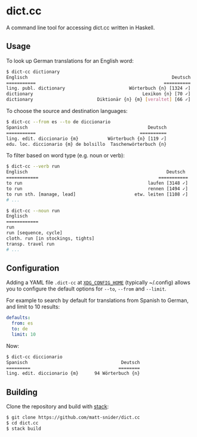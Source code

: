 # dict.cc
A command line tool for accessing dict.cc written in Haskell.

## Usage
To look up German translations for an English word:
```bash
$ dict-cc dictionary
Englisch                                                      Deutsch
===========                                                ==========
ling. publ. dictionary                        Wörterbuch {n} [1324 ✓]
dictionary                                         Lexikon {n} [70 ✓]
dictionary                        Diktionär {n} {m} [veraltet] [66 ✓]
```

To choose the source and destination languages:
```bash
$ dict-cc --from es --to de diccionario
Spanisch                                             Deutsch
===========                                       ==========
ling. edit. diccionario {m}           Wörterbuch {n} [119 ✓]
edu. loc. diccionario {m} de bolsillo  Taschenwörterbuch {n}
```

To filter based on word type (e.g. noun or verb):
```bash
$ dict-cc --verb run
Englisch                                                    Deutsch
============                                             ===========
to run                                               laufen [3148 ✓]
to run                                               rennen [1494 ✓]
to run sth. [manage, lead]                      etw. leiten [1108 ✓]
# ...

$ dict-cc --noun run
Englisch                                                                               Deutsch
============                                                                        ===========
run                                                                            Lauf {m} [124 ✓]
run [sequence, cycle]                                                          Ablauf{m} [37 ✓]
cloth. run [in stockings, tights]                                          Laufmasche{f} [25 ✓]
transp. travel run                                                              Fahrt{f} [23 ✓]
# ...
```

## Configuration
Adding a YAML file `.dict-cc` at [`XDG_CONFIG_HOME`](https://wiki.archlinux.org/index.php/XDG_Base_Directory_support) (typically ~/.config) allows
you to configure the default options for `--to`, `--from` and `--limit`.

For example to search by default for translations from Spanish to German, and limit to 10 results:
```yaml
defaults:
  from: es
  to: de
  limit: 10
```

Now:
```bash
$ dict-cc diccionario
Spanisch                                   Deutsch
=========                                 ========
ling. edit. diccionario {m}      94 Wörterbuch {n}
```

## Building
Clone the repository and build with [stack](https://docs.haskellstack.org/en/stable/README/):

```bash
$ git clone https://github.com/matt-snider/dict.cc
$ cd dict.cc
$ stack build
```
